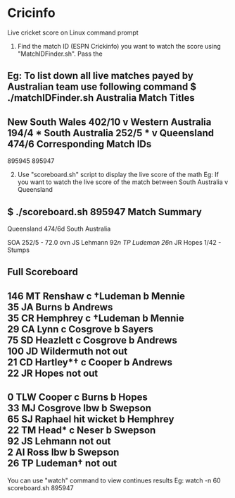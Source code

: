 # Cricinfo
Live cricket score on Linux command prompt

1. Find the match ID (ESPN Crickinfo) you want to watch the score using "MatchIDFinder.sh". Pass the 

Eg: To list down all live matches payed by Australian team use following command
$ ./matchIDFinder.sh Australia
Match Titles
-----------
New South Wales 402/10  v Western Australia 194/4 *
South Australia 252/5 * v Queensland 474/6 
Corresponding Match IDs
-----------------------
895945
895947

2. Use "scoreboard.sh" script to display the live score of the math
Eg: If you want to watch the live score of the match between South Australia v Queensland

$ ./scoreboard.sh 895947
Match Summary
---------------------
Queensland 474/6d
South Australia 

SOA 252/5 - 72.0 ovn JS Lehmann 92*n TP Ludeman 26*n JR Hopes 1/42 - Stumps 

Full Scoreboard
----------------------
146   MT Renshaw  c &dagger;Ludeman b Mennie  
35    JA Burns   b Andrews  
35    CR Hemphrey  c &dagger;Ludeman b Mennie  
29    CA Lynn  c Cosgrove b Sayers  
75    SD Heazlett  c Cosgrove b Andrews  
100   JD Wildermuth  not out  
21    CD Hartley*&dagger;  c Cooper b Andrews  
22    JR Hopes  not out  
---------------------------     
0     TLW Cooper  c Burns b Hopes  
33    MJ Cosgrove  lbw b Swepson  
65    SJ Raphael  hit wicket b Hemphrey  
22    TM Head*  c Neser b Swepson  
92    JS Lehmann  not out  
2     AI Ross  lbw b Swepson  
26    TP Ludeman&dagger;  not out  
---------------------------     

You can use "watch" command to view continues results
Eg: watch -n 60 scoreboard.sh 895947
